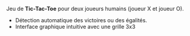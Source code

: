  Jeu de **Tic-Tac-Toe** pour deux joueurs humains (joueur X et joueur O).
- Détection automatique des victoires ou des égalités.
- Interface graphique intuitive avec une grille 3x3
